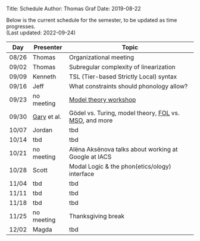 Title: Schedule
Author: Thomas Graf
Date: 2019-08-22

Below is the current schedule for the semester, to be updated as time progresses.  
(Last updated: 2022-09-24)


| Day   | Presenter          | Topic                                          |
|-------|--------------------|------------------------------------------------|
| 08/26 | Thomas             | Organizational meeting                         |
| 09/02 | Thomas             | Subregular complexity of linearization         |
| 09/09 | Kenneth            | TSL (Tier-based Strictly Local) syntax                                     |
| 09/16 | Jeff               | What constraints should phonology allow?                                            |
| 09/23 | no meeting         | [Model theory workshop](https://www.jeffreyheinz.net/events/WMTRPprogram.html)                          |
| 09/30 | [Gary](https://www.stonybrook.edu/commcms/philosophy/people/_faculty/mar.php) et al.              | Gödel vs. Turing, model theory, [FOL](https://en.wikipedia.org/wiki/First-order_logic) vs. [MSO](https://en.wikipedia.org/wiki/Monadic_second-order_logic), and more                                              |
| 10/07 | Jordan             | tbd                                            |
| 10/14 | tbd                | tbd                                            |
| 10/21 | no meeting              | Alëna Aksënova talks about working at Google at IACS                                            |
| 10/28 | Scott              | Modal Logic & the phon(etics/ology) interface  |
| 11/04 | tbd                | tbd                                            |
| 11/11 | tbd                | tbd                                            |
| 11/18 | tbd                | tbd                                            |
| 11/25 | no meeting         | Thanksgiving break                             |
| 12/02 | Magda                | tbd                                            |
